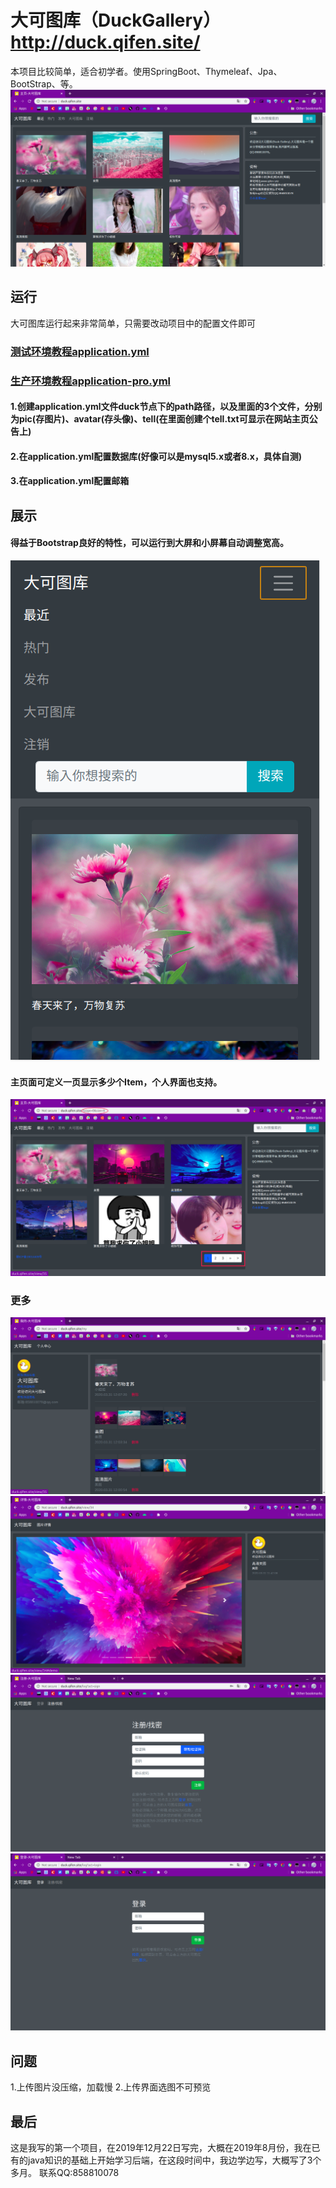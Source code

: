 # 大可图库（DuckGallery）http://duck.qifen.site/
本项目比较简单，适合初学者。使用SpringBoot、Thymeleaf、Jpa、BootStrap、等。
![主页展示](https://github.com/lijialuG/qifen/blob/master/Screenshot%20from%202020-03-31%2016-16-18.png?raw=true)

## 运行
大可图库运行起来非常简单，只需要改动项目中的配置文件即可
### [测试环境教程application.yml](https://github.com/lijialuG/qifen/blob/master/src/main/resources/application.yml)
### [生产环境教程application-pro.yml](https://github.com/lijialuG/qifen/blob/master/src/main/resources/application-pro.yml)

#### 1.创建application.yml文件duck节点下的path路径，以及里面的3个文件，分别为pic(存图片)、avatar(存头像)、tell(在里面创建个tell.txt可显示在网站主页公告上)
#### 2.在application.yml配置数据库(好像可以是mysql5.x或者8.x，具体自测)
#### 3.在application.yml配置邮箱

## 展示
#### 得益于Bootstrap良好的特性，可以运行到大屏和小屏幕自动调整宽高。
![小屏幕](https://github.com/lijialuG/qifen/blob/master/image.png?raw=true)

#### 主页面可定义一页显示多少个Item，个人界面也支持。
![页面显示](https://github.com/lijialuG/qifen/blob/master/DeepinScreenshot_google-chrome_20200331164230.png?raw=true)

### 更多
![个人](https://github.com/lijialuG/qifen/blob/master/Screenshot%20from%202020-03-31%2016-46-56.png?raw=true)
![查看](https://github.com/lijialuG/qifen/blob/master/Screenshot%20from%202020-03-31%2016-51-18.png?raw=true)
![注册](https://github.com/lijialuG/qifen/blob/master/Screenshot%20from%202020-03-31%2016-57-23.png?raw=true)
![登陆](https://github.com/lijialuG/qifen/blob/master/Screenshot%20from%202020-03-31%2016-56-28.png?raw=true)

## 问题
1.上传图片没压缩，加载慢
2.上传界面选图不可预览

## 最后
这是我写的第一个项目，在2019年12月22日写完，大概在2019年8月份，我在已有的java知识的基础上开始学习后端，在这段时间中，我边学边写，大概写了3个多月。
联系QQ:858810078




